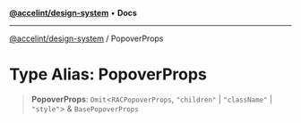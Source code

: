 [**@accelint/design-system**](../README.md) • **Docs**

***

[@accelint/design-system](../README.md) / PopoverProps

# Type Alias: PopoverProps

> **PopoverProps**: `Omit`\<`RACPopoverProps`, `"children"` \| `"className"` \| `"style"`\> & `BasePopoverProps`
